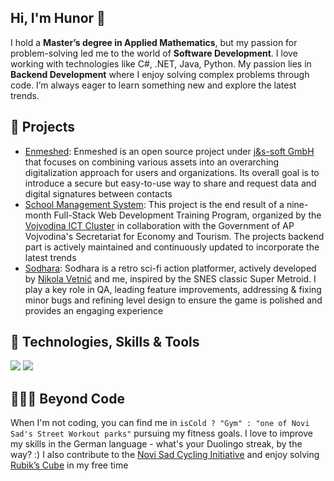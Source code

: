 <div>
  <section>
    <h1>Hi, I'm Hunor 👋</h1>
    <p>
      I hold a <strong>Master’s degree in Applied Mathematics</strong>, but my passion for problem-solving led me to the world of <strong>Software Development</strong>. I love working with technologies like C#, .NET, Java, Python. My passion lies in <strong>Backend Development</strong> where I enjoy solving complex problems through code. I’m always eager to learn something new and explore the latest trends.
    </p>
  </section>

  <section>
    <h2>🚀 Projects</h2>
    <ul>
      <li><a href="https://enmeshed.eu/">Enmeshed</a>: Enmeshed is an open source project under <a href="https://www.js-soft.com/en/">j&s-soft GmbH</a> that focuses on combining various assets into an overarching
digitalization approach for users and organizations. Its overall goal is to introduce a secure but easy-to-use way to share and request
data and digital signatures between contacts</li>
<li>
    <a href="https://github.com/HunorTotBagi/school-management-system">School Management System</a>: This project is the end result of a nine-month Full-Stack Web Development Training Program, organized by the 
    <a href="https://vojvodinaictcluster.org/">Vojvodina ICT Cluster</a> in collaboration with the Government of AP Vojvodina's Secretariat for Economy and Tourism. The projects backend part is actively maintained and continuously updated to incorporate the latest trends
</li>

  <li><a href="https://nikolavetnic.itch.io/sodhara">Sodhara</a>: Sodhara is a retro sci-fi action platformer, actively developed by <a href="https://github.com/NikolaVetnic">Nikola Vetnić</a> and me, inspired by the SNES classic Super Metroid. I play a key role in QA, leading feature improvements, addressing & fixing minor bugs and refining level design to ensure the game is polished and provides an engaging experience
</li>
    </ul>
  </section>

  <section>
    <h2>🔧 Technologies, Skills & Tools</h2>
    <div>
      <img src="https://skillicons.dev/icons?i=cs,java,py,js,dotnet,spring,hibernate,react,unity,mysql,postgres" />
      <img src="https://skillicons.dev/icons?i=docker,git,postman,windows,linux,visualstudio,vscode,eclipse,html,css" />
    </div>
  </section>

  <section>
    <h2>🚴‍♂️💪 Beyond Code</h2>
    <p>
      When I'm not coding, you can find me in <code>isCold ? "Gym" : "one of Novi Sad's Street Workout parks"</code> pursuing my fitness goals. I love to improve my skills in the German language - what's your Duolingo streak, by the way? :) I also contribute to the <a href="https://nsbi.org.rs/en">Novi Sad Cycling Initiative</a> and enjoy solving <a href="https://en.wikipedia.org/wiki/Speedcubing">Rubik’s Cube</a> in my free time
    </p>
  </section>
</div>
